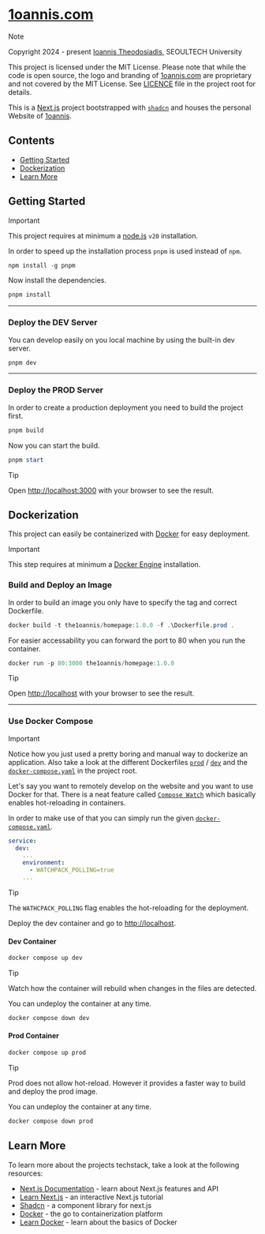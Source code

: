 # [1oannis.com](https://1oannis.com)

> [!NOTE]
> Copyright 2024 - present [Ioannis Theodosiadis](mailto:ioannis@seoultech.ac.kr), SEOULTECH University
>
> This project is licensed under the MIT License.
> Please note that while the code is open source, the logo and branding
> of [1oannis.com](https://www.1oannis.com) are proprietary and not covered by the MIT License.
> See [LICENCE](./LICENSE) file in the project root for details.

This is a [Next.js](https://nextjs.org) project bootstrapped with [`shadcn`](https://ui.shadcn.com/docs/installation/next) and houses the personal Website of [1oannis](https://github.com/1oannis).

## Contents

- [Getting Started](#getting-started)
- [Dockerization](#dockerization)
- [Learn More](#learn-more)

## Getting Started

> [!IMPORTANT]
> This project requires at minimum a [node.js](https://nodejs.org) `v20` installation.

In order to speed up the installation process `pnpm` is used instead of `npm`.

```PowerShell
npm install -g pnpm
```

Now install the dependencies.

```PowerShell
pnpm install
```

---

### Deploy the DEV Server

You can develop easily on you local machine by using the built-in dev server.

```PowerShell
pnpm dev
```

---

### Deploy the PROD Server

In order to create a production deployment you need to build the project first.

```PowerShell
pnpm build
```

Now you can start the build.

```PowerShell
pnpm start
```

> [!TIP]
> Open [http://localhost:3000](http://localhost:3000) with your browser to see the result.

## Dockerization

This project can easily be containerized with [Docker](https://docs.docker.com/get-started/docker-overview) for easy deployment.

> [!IMPORTANT]
> This step requires at minimum a [Docker Engine](https://docs.docker.com/engine/install) installation.

### Build and Deploy an Image

In order to build an image you only have to specify the tag and correct Dockerfile.

```PowerShell
docker build -t the1oannis/homepage:1.0.0 -f .\Dockerfile.prod .
```

For easier accessability you can forward the port to 80 when you run the container.

```PowerShell
docker run -p 80:3000 the1oannis/homepage:1.0.0
```

> [!TIP]
> Open [http://localhost](http://localhost) with your browser to see the result.

---

### Use Docker Compose

> [!IMPORTANT]
> Notice how you just used a pretty boring and manual way to dockerize an application. 
> Also take a look at the different Dockerfiles [`prod`](Dockerfile.prod) / [`dev`](Dockerfile.dev)
> and the [`docker-compose.yaml`](docker-compose.yaml) in the project root.

Let's say you want to remotely develop on the website and you want to use Docker for that. There is a neat feature called
[`Compose Watch`](https://docs.docker.com/compose/how-tos/file-watch) which basically enables hot-reloading in containers.

In order to make use of that you can simply run the given [`docker-compose.yaml`](docker-compose.yaml).

```YAML
service:
  dev:
    ...
    environment:
      - WATCHPACK_POLLING=true
    ...
```

> [!TIP]
> The `WATHCPACK_POLLING` flag enables the hot-reloading for the deployment.

Deploy the dev container and go to [http://localhost](http://localhost).

#### Dev Container

```PowerShell
docker compose up dev
```

> [!TIP]
> Watch how the container will rebuild when changes in the files are detected.

You can undeploy the container at any time.

```PowerShell
docker compose down dev
```

#### Prod Container

```PowerShell
docker compose up prod
```

> [!TIP]
> Prod does not allow hot-reload. However it provides a faster way to build and deploy the prod image.

You can undeploy the container at any time.

```PowerShell
docker compose down prod
```

## Learn More

To learn more about the projects techstack, take a look at the following resources:

- [Next.js Documentation](https://nextjs.org/docs) - learn about Next.js features and API
- [Learn Next.js](https://nextjs.org/learn) - an interactive Next.js tutorial
- [Shadcn](https://ui.shadcn.com/) - a component library for next.js
- [Docker](https://docs.docker.com/get-started/get-docker) - the go to containerization platform
- [Learn Docker](https://docs.docker.com/get-started/workshop) - learn about the basics of Docker
